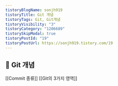 ```yaml
---
tistoryBlogName: sonjh919
tistoryTitle: Git 개념
tistoryTags: Git, Git개념
tistoryVisibility: "3"
tistoryCategory: "1206689"
tistorySkipModal: true
tistoryPostId: "19"
tistoryPostUrl: https://sonjh919.tistory.com/19
---
```


## 🌈 Git 개념
[[Commit 종류]]
[[Git의 3가지 영역]]